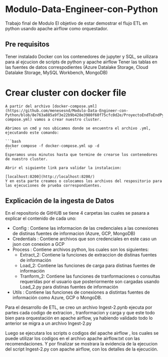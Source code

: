 # Modulo-Data-Engineer-con-Python
Trabajo final de Modulo
El objetivo de estar demostrar el flujo ETL en python usando apache airflow como orquestador.

## Pre requisitos
Tener instalado Docker con los contenedores de jupyter y SQL, se uilizara para al ejcucion de scripts  de python y apache airflow
Tener las tablas en las fuentes de datos correspodientes (Azure Datalake Storage, Cloud Datalake Storage, MySQL Workbench, MongoDB)

# Crear cluster con docker file

    A partir del archivo [docker-compose.yml](https://github.com/menesesnd/Modulo-Data-Engineer-con-Python/blob/8e763a885a9f3e22b9b428e3980f60f75cfc0d2e/ProyectoEndToEndPython/Proyecto/docker-compose.yml) vamos a crear nuestro cluster.

    Abrimos un cmd y nos ubicamos donde se encuentra el archivo .yml, ejecutando este comando:

    ```bash
    docker compose -f docker-compose.yml up -d
    ```
    Esperamos unos minutos hasta que termine de crearse los contenedores de nuestro cluster.

    Abrir el siguiente link para validar la instalacion:

    [localhost:8200](http://localhost:8200/)
    Y en esta parte creamos o colocamos los archivos del respositorio para las ejecuciones de prueba correspondientes.
## Explicación de la ingesta de Datos
En el repositorio de GitHUB se tiene 4 carpetas las cuales se pasara a explicar el contenido de cada uno:
* Config : Contiene las informacion de las credenciales a las conexiones de distinas fuentes de informacion (Azure, GCP, MongoDB)
* Credentials : Contiene archivos que son credenciales en este caso un json con conexion a GCP 
* Process : Contiene archivos python, los cuales son los siguientes:
  * Extract_2:  Contiene la funciones de extraccion de distinas fuentes de información
  * Load_2: Contiene las funciones de carga para distinas fuentes de información
  * Tranform_2: Contiene las funciones de tranformaciones o consultas requeridas por el usuario que posteriormente son cargadas usando Load_2.py para distinas fuentes de información
* Utils : Contiene las funciones de conexiones a distintas fuentes de información como Azure, GCP o MongoDB.

 Para el desarrollo de ETL, se creo un archivo Ingest-2.pynb ejecuta por partes cada codigo de extracion , tranformacion y carga y que este todo bien para orquestación en apache airflow, ya habiendo validado todo lo anterior se migra a un archivo Ingest-2.py

 Luego se ejecutara los scripts o codigos del apache airflow , los cuales se puede utilizar los codigos en el archivo apache airflow.txt con las recomendaciones.
 Y por finalizar se mostrara la evidencia de la ejecucion del script Ingest-2.py con apache airflow, con los detalles de la ejecución.
 
  
